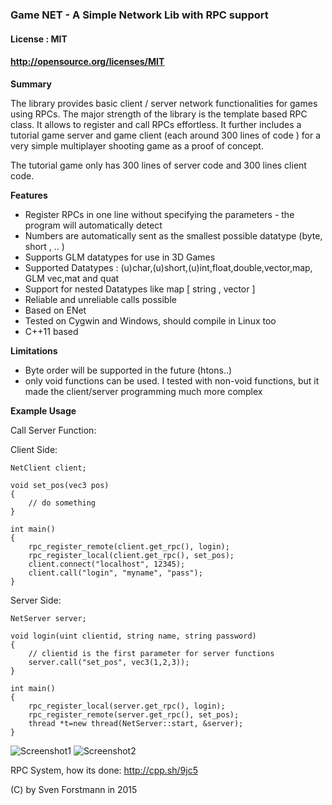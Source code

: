 ### Game NET - A Simple Network Lib with RPC support

#### License : MIT
#### http://opensource.org/licenses/MIT

**Summary** 

The library provides basic client / server network functionalities for games using RPCs. The major strength of the library is the template based RPC class. It allows to register and call RPCs effortless. It further includes a tutorial game server and game client (each around 300  lines of code ) for a very simple multiplayer shooting game as a proof of concept.

The tutorial game only has 300 lines of server code and 300 lines client code.

**Features**

* Register RPCs in one line without specifying the parameters - the program will automatically detect
* Numbers are automatically sent as the smallest possible datatype (byte, short , .. )
* Supports GLM datatypes for use in 3D Games
* Supported Datatypes : (u)char,(u)short,(u)int,float,double,vector,map, GLM vec,mat and quat
* Support for nested Datatypes like map [ string , vector ]
* Reliable and unreliable calls possible
* Based on ENet
* Tested on Cygwin and Windows, should compile in Linux too
* C++11 based 

**Limitations**

* Byte order will be supported in the future (htons..)
* only void functions can be used. I tested with non-void functions, but it made the client/server programming much more complex

**Example Usage**

Call Server Function:

Client Side:

    NetClient client;
    
    void set_pos(vec3 pos)
    {
        // do something
    }
    
    int main()
    {
        rpc_register_remote(client.get_rpc(), login);
        rpc_register_local(client.get_rpc(), set_pos);
        client.connect("localhost", 12345);
        client.call("login", "myname", "pass");
    }

Server Side:

    NetServer server;
    
    void login(uint clientid, string name, string password)
    {
        // clientid is the first parameter for server functions
        server.call("set_pos", vec3(1,2,3));    
    }
    
    int main()
    {
        rpc_register_local(server.get_rpc(), login);
        rpc_register_remote(server.get_rpc(), set_pos);    
        thread *t=new thread(NetServer::start, &server);
    }
    
    

![Screenshot1](https://github.com/sp4cerat/Game-NET/blob/master/screenshots/game.png?raw=true)
![Screenshot2](https://github.com/sp4cerat/Game-NET/blob/master/screenshots/lobby.png?raw=true)

RPC System, how its done: http://cpp.sh/9jc5

(C) by Sven Forstmann in 2015
